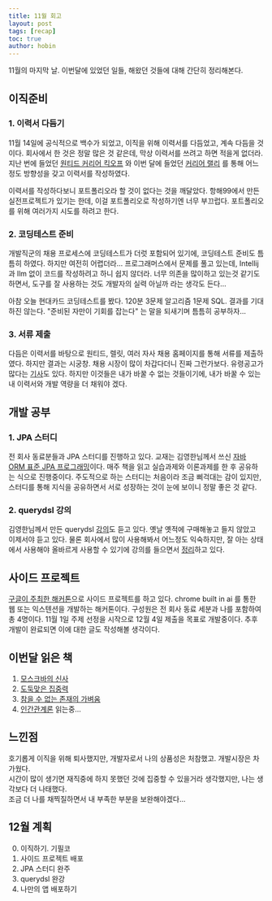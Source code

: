 ```yaml
---
title: 11월 회고
layout: post
tags: [recap]
toc: true
author: hobin
---
```


11월의 마지막 날. 이번달에 있었던 일들, 해왔던 것들에 대해 간단히 정리해본다.

## 이직준비
### 1. 이력서 다듬기

11월 14일에 공식적으로 백수가 되었고, 이직을 위해 이력서를 다듬었고, 계속 다듬을 것이다.
회사에서 한 것은 정말 많은 것 같은데, 막상 이력서를 쓰려고 하면 적을게 없더라.
지난 번에 들었던 [원티드 커리어 킥오프](https://www.wanted.co.kr/events/pre_kickoff_2024_autumn) 와 이번 달에 들었던 [커리어 랠리](https://inf.run/8qTc4) 를 통해 어느정도 방향성을 갖고 이력서를 작성하였다. 

이력서를 작성하다보니 포트폴리오라 할 것이 없다는 것을 깨달았다. 항해99에서 만든 실전프로젝트가 있기는 한데, 이걸 포트폴리오로 작성하기엔 너무 부끄럽다. 포트폴리오를 위해 여러가지 시도를 하려고 한다.

### 2. 코딩테스트 준비

개발직군의 채용 프로세스에 코딩테스트가 더럿 포함되어 있기에, 코딩테스트 준비도 틈틈히 하였다. 
하지만 여전히 어렵더라... 프로그래머스에서 문제를 풀고 있는데, Intellij 과 llm 없이 코드를 작성하려고 하니 쉽지 않더라. 너무 의존을 많이하고 있는것 같기도 하면서, 도구를 잘 사용하는 것도 개발자의 실력 아닐까 라는 생각도 든다...

아참 오늘 현대카드 코딩테스트를 봤다. 120분 3문제 알고리즘 1문제 SQL. 결과를 기대하진 않는다. "준비된 자만이 기회를 잡는다" 는 말을 되새기며 틈틈히 공부하자...

### 3. 서류 제출

다듬은 이력서를 바탕으로 원티드, 렐릿, 여러 자사 채용 홈페이지를 통해 서류를 제출하였다. 
하지만 결과는 시궁창. 채용 시장이 많이 차갑다더니 진짜 그런가보다. 유령공고가 많다는 [기사](https://www.cio.com/article/3611792/%EC%B1%84%EC%9A%A9-%EA%B3%84%ED%9A%8D-%EC%97%86%EB%8A%94%EB%8D%B0%EB%8F%84-%EC%9D%B8%EC%9E%AC-%EB%AA%A8%EC%8B%AD%EB%8B%88%EB%8B%A4-%C2%B7-%C2%B7-%C2%B7-%EC%9C%A0%EB%A0%B9.html)도 있다. 
하지만 이것들은 내가 바꿀 수 없는 것들이기에, 내가 바꿀 수 있는 내 이력서와 개발 역량을 더 채워야 겠다. 



## 개발 공부 
### 1. JPA 스터디
전 회사 동료분들과 JPA 스터디를 진행하고 있다. 교재는 김영한님께서 쓰신 [자바 ORM 표준 JPA 프로그래밍](https://product.kyobobook.co.kr/detail/S000000935744)이다. 매주 책을 읽고 실습과제와 이론과제를 한 후 공유하는 식으로 진행중이다. 주도적으로 하는 스터디는 처음이라 조금 삐걱대는 감이 있지만, 스터디를 통해 지식을 공유하면서 서로 성장하는 것이 눈에 보이니 정말 좋은 것 같다.


### 2. querydsl 강의
김영한님께서 만든 querydsl [강의](https://inf.run/Soef)도 듣고 있다. 옛날 옛적에 구매해놓고 들지 않았고 이제서야 듣고 있다. 물론 회사에서 많이 사용해봐서 어느정도 익숙하지만, 잘 아는 상태에서 사용해야 올바르게 사용할 수 있기에 강의를 들으면서 [정리](https://hobit22.notion.site/Querydsl-142213a486ad80e99ab1fff93f4a44f6?pvs=4)하고 있다.  


## 사이드 프로젝트

[구글이 주최한 해커톤](https://googlechromeai.devpost.com/)으로 사이드 프로젝트를 하고 있다. chrome built in ai 를 통한 웹 또는 익스텐션을 개발하는 해커톤이다. 
구성원은 전 회사 동료 세분과 나를 포함하여 총 4명이다. 11월 1일 주제 선정을 시작으로 12월 4일 제출을 목표로 개발중이다. 추후 개발이 완료되면 이에 대한 글도 작성해볼 생각이다. 


## 이번달 읽은 책
1. [모스크바의 신사](https://hobit22.notion.site/130213a486ad802f8885cf21be1cbd37?pvs=4)
2. [도둑맞은 집중력](https://hobit22.notion.site/139213a486ad8042b4a2e9e7daca7031?pvs=4)
3. [참을 수 없는 존재의 가벼움](https://hobit22.notion.site/141213a486ad80f29ca6cdecd00589bd?pvs=4)
4. [인간관계론](https://hobit22.notion.site/11f213a486ad80e2b0bce1ff0fd0100b?pvs=4) 읽는중...

## 느낀점
호기롭게 이직을 위해 퇴사했지만, 개발자로서 나의 상품성은 처참했고. 개발시장은 차가웠다.    
시간이 많이 생기면 재직중에 하지 못했던 것에 집중할 수 있을거라 생각했지만, 나는 생각보다 더 나태했다.  
조금 더 나를 채찍질하면서 내 부족한 부분을 보완해야겠다...

## 12월 계획
0. 이직하기. 기필코
1. 사이드 프로젝트 배포
2. JPA 스터디 완주
3. querydsl 완강
4. 나만의 앱 배포하기